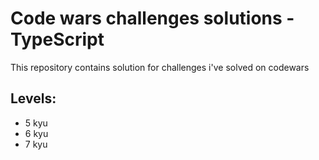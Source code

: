 # Code wars challenges solutions - TypeScript

This repository contains solution for challenges i've solved on codewars

## Levels:
- 5 kyu
- 6 kyu
- 7 kyu

